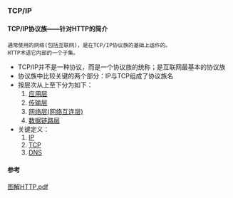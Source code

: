 ### TCP/IP

#### TCP/IP协议族——针对HTTP的简介

```
通常使用的网络(包括互联网)，是在TCP/IP协议族的基础上运作的。
HTTP术语它内部的一个子集。
```
* TCP/IP并不是一种协议，而是一个协议族的统称；是互联网最基本的协议族
* 协议族中比较关键的两个部分：IP与TCP组成了协议族名
* 按层次从上至下分为如下：
    1. [应用层](LayerApplication.md)
    2. [传输层](LayerTransport.md)
    3. [网络层(网络互连层)](LayerInternet.md)
    4. [数据链路层](LayerDataLink.md)
* 关键定义：
    1. [IP](IP.md)
    2. [TCP](TPC.md)
    3. [DNS](DNS.md)

#### 参考

[图解HTTP.pdf]()